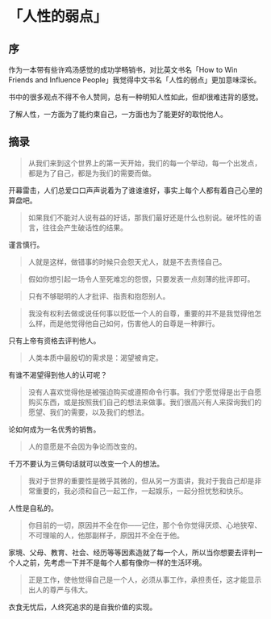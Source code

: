 # 「人性的弱点」

## 序
作为一本带有些许鸡汤感觉的成功学畅销书，对比英文书名「How to Win Friends and Influence People」我觉得中文书名「人性的弱点」更加意味深长。  

书中的很多观点不得不令人赞同，总有一种明知人性如此，但却很难违背的感觉。  

了解人性，一方面为了能约束自己，一方面也为了能更好的取悦他人。

## 摘录
> 从我们来到这个世界上的第一天开始，我们的每一个举动，每一个出发点，都是为了自己，都是为我们的需要而做。

开幕雷击，人们总爱口口声声说着为了谁谁谁好，事实上每个人都有着自己心里的算盘吧。

> 如果我们不能对人说有益的好话，那我们最好还是什么也别说。破坏性的语言，往往会产生破话性的结果。

谨言慎行。

> 人就是这样，做错事的时候只会怨天尤人，就是不去责怪自己。

> 假如你想引起一场令人至死难忘的怨恨，只要发表一点刻薄的批评即可。

> 只有不够聪明的人才批评、指责和抱怨别人。

> 我没有权利去做或说任何事以贬低一个人的自尊，重要的并不是我觉得他怎么样，而是他觉得他自己如何，伤害他人的自尊是一种罪行。

只有上帝有资格去评判他人。

> 人类本质中最殷切的需求是：渴望被肯定。

有谁不渴望得到他人的认可呢？

> 没有人喜欢觉得他是被强迫购买或遵照命令行事。我们宁愿觉得是出于自愿购买东西，或是按照我们自己的想法来做事。我们很高兴有人来探询我们的愿望、我们的需要，以及我们的想法。

论如何成为一名优秀的销售。

> 人的意愿是不会因为争论而改变的。

千万不要认为三俩句话就可以改变一个人的想法。

> 我对于世界的重要性是微乎其微的，但从另一方面讲，我对于我自己却是非常重要的，我必须和自己一起工作，一起娱乐，一起分担忧愁和快乐。  

人性是自私的。

> 你目前的一切，原因并不全在你——记住，那个令你觉得厌烦、心地狭窄、不可理喻的人，他那副样子，原因并不全在于他。

家境、父母、教育、社会、经历等等因素造就了每一个人，所以当你想要去评判一个人之前，先考虑一下并不是每个人都有像你一样的生活环境。

> 正是工作，使他觉得自己是一个人，必须从事工作，承担责任，这才能显示出人的尊严与伟大。

衣食无忧后，人终究追求的是自我价值的实现。